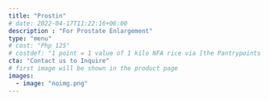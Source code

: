 ```yaml
---
title: "Prostin"
# date: 2022-04-17T11:22:16+06:00
description : "For Prostate Enlargement"
type: "menu"
# cost: "Php 125"
# costdef: "1 point = 1 value of 1 kilo NFA rice via [the Pantrypoints system](https://pantrypoints.com)"
cta: "Contact us to Inquire"
# first image will be shown in the product page
images:
  - image: "noimg.png"
---
```

